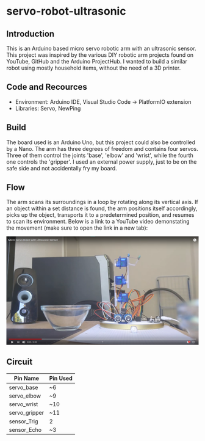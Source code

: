# servo-robot-ultrasonic


## Introduction
This is an Arduino based micro servo robotic arm with an ultrasonic sensor. This project was inspired by the various DIY robotic arm projects found on YouTube, GitHub and the Arduino ProjectHub. I wanted to build a similar robot using mostly household items, without the need of a 3D printer.


## Code and Recources
- Environment: Arduino IDE, Visual Studio Code -> PlatformIO extension
- Libraries: Servo, NewPing


## Build
The board used is an Arduino Uno, but this project could also be controlled by a Nano. The arm has three degrees of freedom and contains four servos. Three of them control the joints 'base', 'elbow' and 'wrist', while the fourth one controls the 'gripper'. I used an external power supply, just to be on the safe side and not accidentally fry my board.


## Flow
The arm scans its surroundings in a loop by rotating along its vertical axis. If an object within a set distance is found, the arm positions itself accordingly, picks up the object, transports it to a predetermined position, and resumes to scan its environment. Below is a link to a YouTube video demonstating the movement (make sure to open the link in a new tab):

[![Micro Servo Robot with Ultrasonic Sensor](images/servo_robot_ultrasonic.png)](https://youtu.be/X36ca0j59DI "Micro Servo Robot with Ultrasonic Sensor")

## Circuit
Pin Name | Pin Used
------------ | -------------
servo_base | ~6
servo_elbow | ~9
servo_wrist | ~10
servo_gripper | ~11
sensor_Trig | 2
sensor_Echo | ~3
